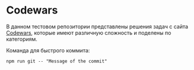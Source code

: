 # Codewars
В данном тестовом репозитории представлены решения задач с сайта [Codewars](https://www.codewars.com/dashboard), которые имеют различную сложность и поделены по категориям.

Команда для быстрого коммита:

    npm run git -- "Message of the commit"